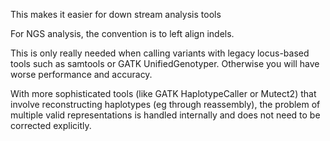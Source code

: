 This makes it easier for down stream analysis tools

For NGS analysis, the convention is to left align indels. 


This is only really needed when calling variants with legacy locus-based tools such as samtools or GATK UnifiedGenotyper. Otherwise you will have worse performance and accuracy.

With more sophisticated tools (like GATK HaplotypeCaller or Mutect2) that involve reconstructing haplotypes (eg through reassembly), the problem of multiple valid representations is handled internally and does not need to be corrected explicitly.
